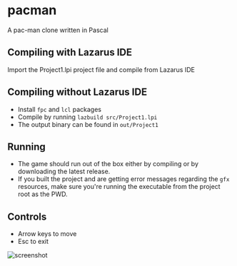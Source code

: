 # pacman
A pac-man clone written in Pascal

## Compiling with Lazarus IDE

Import the Project1.lpi project file and compile from Lazarus IDE

## Compiling without Lazarus IDE
 * Install `fpc` and `lcl` packages
 * Compile by running `lazbuild src/Project1.lpi`
 * The output binary can be found in `out/Project1`

## Running
 * The game should run out of the box either by compiling or by downloading the latest release.
 * If you built the project and are getting error messages regarding the `gfx` resources, make sure you're running the executable from the project root as the PWD.

## Controls
 * Arrow keys to move
 * Esc to exit

![screenshot](https://i.imgur.com/ZR6w0wy.png)
